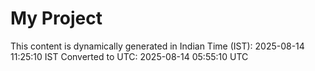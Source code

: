 # My Project

This content is dynamically generated in Indian Time (IST): 2025-08-14 11:25:10 IST
Converted to UTC: 2025-08-14 05:55:10 UTC
